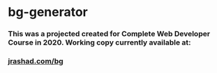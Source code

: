 # bg-generator

### This was a projected created for Complete Web Developer Course in 2020.  Working copy currently available at:
### [jrashad.com/bg](http://jrashad.com/bg)
